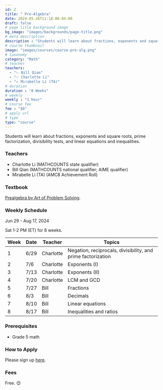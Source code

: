 ```yaml
---
id: 2
title: " Pre-Algebra"
date: 2024-05-26T11:18:00-04:00
draft: false
# page title background image
bg_image: "images/backgrounds/page-title.png"
# meta description
description : "Students will learn about fractions, exponents and square roots, prime factorization, divisibility tests, and linear equations and inequalities."
# course thumbnail
image: "images/courses/course-pre-alg.png"
# taxonomy
category: "Math"
# teacher
teachers:
  - "✨ Bill Qian"
  - "✨ Charlotte Li"
  - "⭐️ Mirabelle Li (TA)"
# duration
duration : "8 Weeks"
# weekly
weekly : "1 hour"
# course fee
fee : "$0"
# apply url
# type
type: "course"
---
```


Students will learn about fractions, exponents and square roots, prime factorization, divisibility tests, and linear equations and inequalities.

### Teachers

* Charlotte Li (MATHCOUNTS state qualifier)
* Bill Qian (MATHCOUNTS national qualifier; AIME qualifier)
* Mirabelle Li (TA) (AMC8 Achievement Roll)

### Textbook 
[Prealgebra by Art of Problem Solving](https://artofproblemsolving.com/store/item/prealgebra).

### Weekly Schedule

Jun 29 - Aug 17, 2024

Sat 1-2 PM (ET) for 8 weeks.

|Week   |Date    | Teacher   | Topics
|-------|--------|-----------|--------------
|1      |6/29    | Charlotte | Negation, reciprocals, divisibility, and prime factorization
|2      |7/6     | Charlotte | Exponents (I)
|3      |7/13    | Charlotte | Exponents (II)
|4      |7/20    | Charlotte | LCM and GCD
|5      |7/27    | Bill      | Fractions
|6      |8/3     | Bill      | Decimals
|7      |8/10    | Bill      | Linear equations
|8      |8/17    | Bill      | Inequalities and ratios


### Prerequisites

* Grade 5 math

### How to Apply

Please sign up [here](https://forms.gle/sqG1GRbDJv3GEyxN7).

### Fees

Free. 😊

